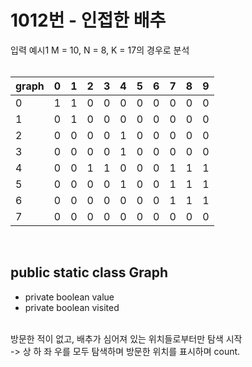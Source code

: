 # 1012번 - 인접한 배추

입력 예시1 M = 10, N = 8, K = 17의 경우로 분석<br/>
<br/>

|graph|0|1|2|3|4|5|6|7|8|9|
|---|---|---|---|----|----|---|---|----|----|---|
|0|1|1|0|0|0|0|0|0|0|0|
|1|0|1|0|0|0|0|0|0|0|0|
|2|0|0|0|0|1|0|0|0|0|0|
|3|0|0|0|0|1|0|0|0|0|0|
|4|0|0|1|1|0|0|0|1|1|1|
|5|0|0|0|0|1|0|0|1|1|1|
|6|0|0|0|0|0|0|0|1|1|1|
|7|0|0|0|0|0|0|0|0|0|0|

<br/>

## public static class Graph
- private boolean value<br/>
- private boolean visited<br/>
<br/>
방문한 적이 없고, 배추가 심어져 있는 위치들로부터만 탐색 시작<br/>
-> 상 하 좌 우를 모두 탐색하며 방문한 위치를 표시하며 count.
